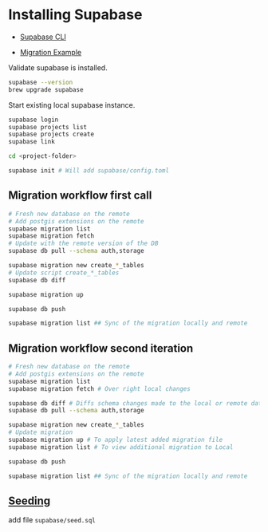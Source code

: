 # Installing Supabase

- [Supabase CLI](https://supabase.com/docs/guides/local-development/cli/getting-started?queryGroups=access-method&access-method=postgres&queryGroups=platform&platform=macos)

- [Migration Example](https://supabase.com/docs/guides/deployment/database-migrations)

Validate supabase is installed.

```bash
supabase --version
brew upgrade supabase
```

Start existing local supabase instance.

```bash
supabase login
supabase projects list
supabase projects create
supabase link

cd <project-folder>

supabase init # Will add supabase/config.toml
```

## Migration workflow first call

```bash
# Fresh new database on the remote
# Add postgis extensions on the remote
supabase migration list
supabase migration fetch
# Update with the remote version of the DB
supabase db pull --schema auth,storage

supabase migration new create_*_tables
# Update script create_*_tables
supabase db diff

supabase migration up

supabase db push

supabase migration list ## Sync of the migration locally and remote
```

## Migration workflow second iteration

```bash
# Fresh new database on the remote
# Add postgis extensions on the remote
supabase migration list
supabase migration fetch # Over right local changes

supabase db diff # Diffs schema changes made to the local or remote database.
supabase db pull --schema auth,storage

supabase migration new create_*_tables
# Update migration
supabase migration up # To apply latest added migration file
supabase migration list # To view additional migration to Local

supabase db push

supabase migration list ## Sync of the migration locally and remote
```

## [Seeding](https://supabase.com/docs/guides/local-development/seeding-your-database)

add file `supabase/seed.sql`
